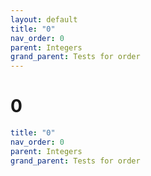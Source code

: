 ```yaml
---
layout: default
title: "0"
nav_order: 0
parent: Integers
grand_parent: Tests for order
---
```


# 0

```yaml
title: "0"
nav_order: 0
parent: Integers
grand_parent: Tests for order
```